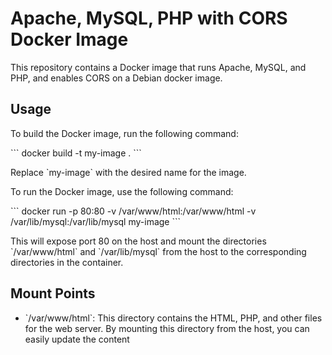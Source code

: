 # Apache, MySQL, PHP with CORS Docker Image

This repository contains a Docker image that runs Apache, MySQL, and PHP, and enables CORS on a Debian docker image.

## Usage

To build the Docker image, run the following command:

\`\`\`
docker build -t my-image .
\`\`\`

Replace \`my-image\` with the desired name for the image.

To run the Docker image, use the following command:

\`\`\`
docker run -p 80:80 -v /var/www/html:/var/www/html -v /var/lib/mysql:/var/lib/mysql my-image
\`\`\`

This will expose port 80 on the host and mount the directories \`/var/www/html\` and \`/var/lib/mysql\` from the host to the corresponding directories in the container.

## Mount Points

- \`/var/www/html\`: This directory contains the HTML, PHP, and other files for the web server. By mounting this directory from the host, you can easily update the content
